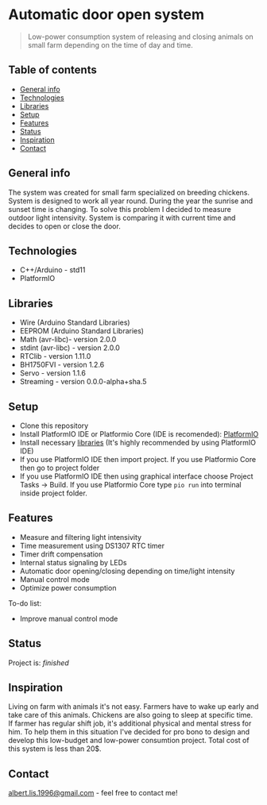 # Automatic door open system
> Low-power consumption system of releasing and closing animals on small farm depending on the time of day and time.

## Table of contents
* [General info](#general-info)
* [Technologies](#technologies)
* [Libraries](#libraries)
* [Setup](#setup)
* [Features](#features)
* [Status](#status)
* [Inspiration](#inspiration)
* [Contact](#contact)

## General info
The system was created for small farm specialized on breeding chickens. System is designed to work all year round. During the year the sunrise and sunset time is changing. To solve this problem I decided to measure outdoor light intensivity. System is comparing it with current time and decides to open or close the door.

## Technologies
* C++/Arduino - std11
* PlatformIO

## Libraries
* Wire (Arduino Standard Libraries)
* EEPROM (Arduino Standard Libraries)
* Math (avr-libc)- version 2.0.0
* stdint (avr-libc) - version 2.0.0
* RTClib - version 1.11.0
* BH1750FVI - version 1.2.6
* Servo - version 1.1.6
* Streaming - version 0.0.0-alpha+sha.5

## Setup
* Clone this repository
* Install PlatformIO IDE or Platformio Core (IDE is recomended): [PlatformIO](https://platformio.org)
* Install necessary [libraries](#libraries) (It's highly recommended by using PlatformIO IDE)
* If you use PlatformIO IDE then import project. If you use Platformio Core then go to project folder
* If you use PlatformIO IDE then using graphical interface choose Project Tasks -> Build. If you use Platformio Core type `pio run` into terminal inside project folder.

## Features
- Measure and filtering light intensivity
- Time measurement using DS1307 RTC timer
- Timer drift compensation
- Internal status signaling by LEDs
- Automatic door opening/closing depending on time/light intensity
- Manual control mode
- Optimize power consumption

To-do list:
- Improve manual control mode

## Status
Project is: _finished_

## Inspiration
Living on farm with animals it's not easy. Farmers have to wake up early and take care of this animals. Chickens are also going to sleep at specific time. If farmer has regular shift job, it's additional physical and mental stress for him. To help them in this situation I've decided for pro bono to design and develop this low-budget and low-power consumtion project. Total cost of this system is less than 20$.

## Contact
albert.lis.1996@gmail.com - feel free to contact me!
